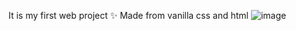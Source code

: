 It is my first web project ✨
Made from vanilla css and html 
![image](https://user-images.githubusercontent.com/98635463/195117214-28794836-74ad-4086-b93a-8feefc2638f9.png)
